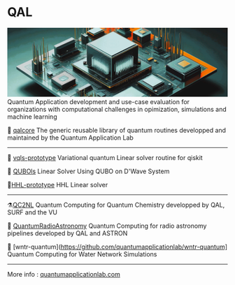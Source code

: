 # QAL
![Generated with Freepik](qal_front.jpeg)
Quantum Application development and use-case evaluation for organizations with computational challenges in opimization, simulations and machine learning 

💎 [qalcore](https://github.com/quantumapplicationlab/qalcore) The generic reusable library of quantum routines developped and maintained by the Quantum Application Lab

----------------------------------------------------

🎯 [vqls-prototype](https://github.com/quantumapplicationlab/vqls-prototype) Variational quantum Linear solver routine for qiskit

🎢 [QUBOls](https://github.com/quantumapplicationlab/qubols) Linear Solver Using QUBO on D'Wave System

🚀[HHL-prototype](https://github.com/quantumapplicationlab/hhl-prototype) HHL Linear solver

----------------------------------------------------

⚗️[QC2NL](https://github.com/qc2nl) Quantum Computing for Quantum Chemistry developped by QAL, SURF and the VU

📡 [QuantumRadioAstronomy](https://github.com/QuantumRadioAstronomy) Quantum Computing for radio astronomy pipelines developed by QAL and ASTRON

🚿 [wntr-quantum](https://github.com/quantumapplicationlab/wntr-quantum] Quantum Computing for Water Network Simulations 

------------------------------------------------------

More info : [quantumapplicationlab.com](https://quantumapplicationlab.com/)
